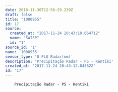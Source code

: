 ```yaml
---
date: 2018-11-30T12:56:29.239Z
draft: false
title: "1000955"
id: 17
source:
  created_at: "2017-11-24 20:43:10.664712"
  name: "SAISP"
  id: "1"
source_id: '1'
name: '1000955'
sensor_type: '0 PLU Radar(mm)'
description: 'Precipitação Radar - P5 - Kentiki'
created_at: '2017-11-24 20:43:12.843622'
id: '17'
---
```

		Precipitação Radar - P5 - Kentiki